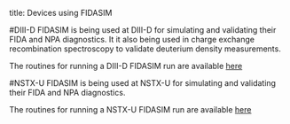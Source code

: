 title: Devices using FIDASIM

#DIII-D
FIDASIM is being used at DIII-D for simulating and validating their FIDA and NPA diagnostics. 
It it also being used in charge exchange recombination spectroscopy to validate deuterium density measurements.

The routines for running a DIII-D FIDASIM run are available [here](https://github.com/D3DEnergetic/d3d-fidasim)

#NSTX-U
FIDASIM is being used at NSTX-U for simulating and validating their FIDA and NPA diagnostics.

The routines for running a NSTX-U FIDASIM run are available [here](https://github.com/D3DEnergetic/nstx-fidasim)
